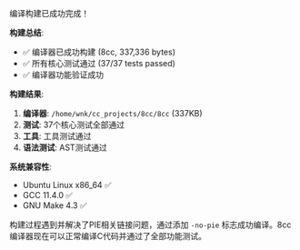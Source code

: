 编译构建已成功完成！

**构建总结**:
- ✅ 编译器已成功构建 (8cc, 337,336 bytes)
- ✅ 所有核心测试通过 (37/37 tests passed)
- ✅ 编译器功能验证成功

**构建结果**:
1. **编译器**: `/home/wnk/cc_projects/8cc/8cc` (337KB)
2. **测试**: 37个核心测试全部通过
3. **工具**: 工具测试通过
4. **语法测试**: AST测试通过

**系统兼容性**:
- Ubuntu Linux x86_64 ✅
- GCC 11.4.0 ✅
- GNU Make 4.3 ✅

构建过程遇到并解决了PIE相关链接问题，通过添加 `-no-pie` 标志成功编译。8cc编译器现在可以正常编译C代码并通过了全部功能测试。
